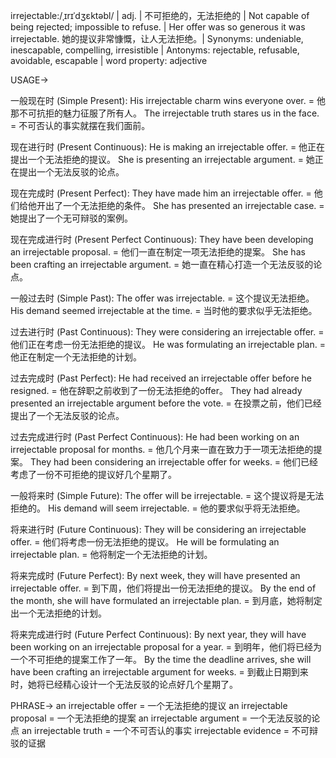 irrejectable:/ˌɪrɪˈdʒɛktəbl/ | adj. | 不可拒绝的，无法拒绝的 | Not capable of being rejected; impossible to refuse. |  Her offer was so generous it was irrejectable. 她的提议非常慷慨，让人无法拒绝。| Synonyms: undeniable, inescapable, compelling, irresistible | Antonyms: rejectable, refusable, avoidable, escapable | word property: adjective

USAGE->

一般现在时 (Simple Present):
His irrejectable charm wins everyone over. = 他那不可抗拒的魅力征服了所有人。
The irrejectable truth stares us in the face. =  不可否认的事实就摆在我们面前。

现在进行时 (Present Continuous):
He is making an irrejectable offer. = 他正在提出一个无法拒绝的提议。
She is presenting an irrejectable argument. = 她正在提出一个无法反驳的论点。

现在完成时 (Present Perfect):
They have made him an irrejectable offer. = 他们给他开出了一个无法拒绝的条件。
She has presented an irrejectable case. = 她提出了一个无可辩驳的案例。

现在完成进行时 (Present Perfect Continuous):
They have been developing an irrejectable proposal. = 他们一直在制定一项无法拒绝的提案。
She has been crafting an irrejectable argument. = 她一直在精心打造一个无法反驳的论点。


一般过去时 (Simple Past):
The offer was irrejectable. =  这个提议无法拒绝。
His demand seemed irrejectable at the time. = 当时他的要求似乎无法拒绝。


过去进行时 (Past Continuous):
They were considering an irrejectable offer. = 他们正在考虑一份无法拒绝的提议。
He was formulating an irrejectable plan. = 他正在制定一个无法拒绝的计划。

过去完成时 (Past Perfect):
He had received an irrejectable offer before he resigned. = 他在辞职之前收到了一份无法拒绝的offer。
They had already presented an irrejectable argument before the vote. = 在投票之前，他们已经提出了一个无法反驳的论点。


过去完成进行时 (Past Perfect Continuous):
He had been working on an irrejectable proposal for months. =  他几个月来一直在致力于一项无法拒绝的提案。
They had been considering an irrejectable offer for weeks. = 他们已经考虑了一份不可拒绝的提议好几个星期了。


一般将来时 (Simple Future):
The offer will be irrejectable. =  这个提议将是无法拒绝的。
His demand will seem irrejectable. = 他的要求似乎将无法拒绝。

将来进行时 (Future Continuous):
They will be considering an irrejectable offer. = 他们将考虑一份无法拒绝的提议。
He will be formulating an irrejectable plan. = 他将制定一个无法拒绝的计划。

将来完成时 (Future Perfect):
By next week, they will have presented an irrejectable offer. = 到下周，他们将提出一份无法拒绝的提议。
By the end of the month, she will have formulated an irrejectable plan. = 到月底，她将制定出一个无法拒绝的计划。

将来完成进行时 (Future Perfect Continuous):
By next year, they will have been working on an irrejectable proposal for a year. = 到明年，他们将已经为一个不可拒绝的提案工作了一年。
By the time the deadline arrives, she will have been crafting an irrejectable argument for weeks. = 到截止日期到来时，她将已经精心设计一个无法反驳的论点好几个星期了。


PHRASE->
an irrejectable offer =  一个无法拒绝的提议
an irrejectable proposal = 一个无法拒绝的提案
an irrejectable argument = 一个无法反驳的论点
an irrejectable truth = 一个不可否认的事实
irrejectable evidence =  不可辩驳的证据
